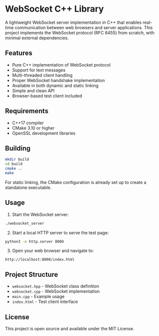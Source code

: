 # WebSocket C++ Library

A lightweight WebSocket server implementation in C++ that enables real-time communication between web browsers and server applications. This project implements the WebSocket protocol (RFC 6455) from scratch, with minimal external dependencies.

## Features

- Pure C++ implementation of WebSocket protocol
- Support for text messages
- Multi-threaded client handling
- Proper WebSocket handshake implementation
- Available in both dynamic and static linking
- Simple and clean API
- Browser-based test client included

## Requirements

- C++17 compiler
- CMake 3.10 or higher
- OpenSSL development libraries

## Building

```bash
mkdir build
cd build
cmake ..
make
```

For static linking, the CMake configuration is already set up to create a standalone executable.

## Usage

1. Start the WebSocket server:
```bash
./websocket_server
```

2. Start a local HTTP server to serve the test page:
```bash
python3 -m http.server 8000
```

3. Open your web browser and navigate to:
```
http://localhost:8000/index.html
```

## Project Structure

- `websocket.hpp` - WebSocket class definition
- `websocket.cpp` - WebSocket implementation
- `main.cpp` - Example usage
- `index.html` - Test client interface

## License

This project is open source and available under the MIT License.
